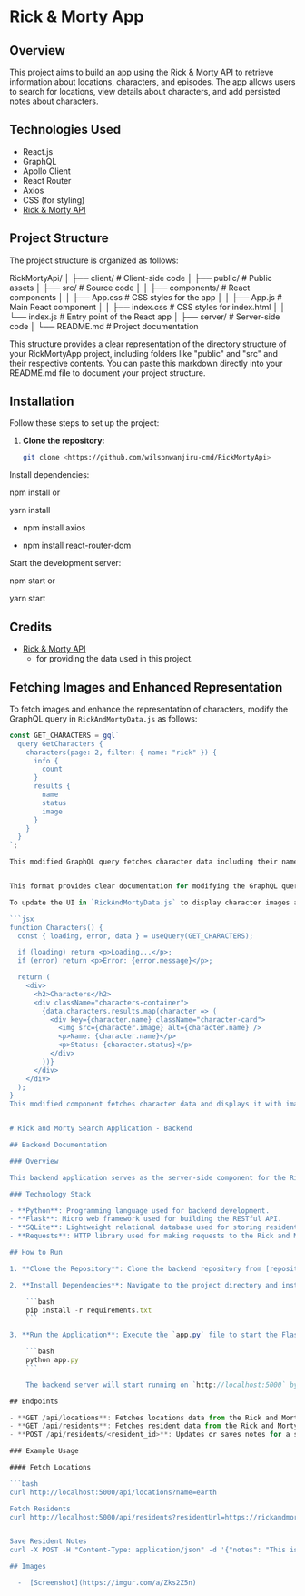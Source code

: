 
# Rick & Morty App

## Overview
This project aims to build an app using the Rick & Morty API to retrieve information about locations, characters, and episodes. The app allows users to search for locations, view details about characters, and add persisted notes about characters.

## Technologies Used ##
  - React.js
  - GraphQL
  - Apollo Client
  - React Router
  - Axios
  - CSS (for styling)
  - [Rick & Morty API](https://rickandmortyapi.com/documentation/#graphql)

## Project Structure

The project structure is organized as follows:

RickMortyApi/
│
├── client/ # Client-side code
│ ├── public/ # Public assets
│ ├── src/ # Source code
│ │ ├── components/ # React components
│ │ ├── App.css # CSS styles for the app
│ │ ├── App.js # Main React component
│ │ ├── index.css # CSS styles for index.html
│ │ └── index.js # Entry point of the React app
│
├── server/ # Server-side code
│
└── README.md # Project documentation

This structure provides a clear representation of the directory structure of your RickMortyApp project, including folders like "public" and "src" and their respective contents. You can paste this markdown directly into your README.md file to document your project structure.

## Installation

Follow these steps to set up the project:

1. **Clone the repository:**
   ```sh
   git clone <https://github.com/wilsonwanjiru-cmd/RickMortyApi>

Install dependencies:


npm install
or


yarn install

-  npm install axios

-  npm install react-router-dom


Start the development server:


npm start
or


yarn start

## Credits

- [Rick & Morty API](https://rickandmortyapi.com/documentation/#graphql)
  - for providing the data used in this project.

## Fetching Images and Enhanced Representation

To fetch images and enhance the representation of characters, modify the GraphQL query in `RickAndMortyData.js` as follows:

```jsx
const GET_CHARACTERS = gql`
  query GetCharacters {
    characters(page: 2, filter: { name: "rick" }) {
      info {
        count
      }
      results {
        name
        status
        image
      }
    }
  }
`;

This modified GraphQL query fetches character data including their names, statuses, and image URLs.


This format provides clear documentation for modifying the GraphQL query and explains its purpose within your project. 

To update the UI in `RickAndMortyData.js` to display character images along with their names and statuses and apply CSS styling to enhance the representation, modify the `Characters` component as follows:

```jsx
function Characters() {
  const { loading, error, data } = useQuery(GET_CHARACTERS);

  if (loading) return <p>Loading...</p>;
  if (error) return <p>Error: {error.message}</p>;

  return (
    <div>
      <h2>Characters</h2>
      <div className="characters-container">
        {data.characters.results.map(character => (
          <div key={character.name} className="character-card">
            <img src={character.image} alt={character.name} />
            <p>Name: {character.name}</p>
            <p>Status: {character.status}</p>
          </div>
        ))}
      </div>
    </div>
  );
}
This modified component fetches character data and displays it with images, names, and statuses. Make sure to apply CSS styling to enhance the representation of character names and statuses.


# Rick and Morty Search Application - Backend

## Backend Documentation

### Overview

This backend application serves as the server-side component for the Rick and Morty search application. It provides endpoints to fetch locations and residents data from the Rick and Morty API, as well as to store and retrieve notes for individual residents.

### Technology Stack

- **Python**: Programming language used for backend development.
- **Flask**: Micro web framework used for building the RESTful API.
- **SQLite**: Lightweight relational database used for storing resident notes.
- **Requests**: HTTP library used for making requests to the Rick and Morty API.

## How to Run

1. **Clone the Repository**: Clone the backend repository from [repository URL].

2. **Install Dependencies**: Navigate to the project directory and install dependencies using pip:

    ```bash
    pip install -r requirements.txt
    ```

3. **Run the Application**: Execute the `app.py` file to start the Flask application:

    ```bash
    python app.py
    ```

    The backend server will start running on `http://localhost:5000` by default.

## Endpoints

- **GET /api/locations**: Fetches locations data from the Rick and Morty API.
- **GET /api/residents**: Fetches resident data from the Rick and Morty API.
- **POST /api/residents/<resident_id>**: Updates or saves notes for a specific resident.

### Example Usage

#### Fetch Locations

```bash
curl http://localhost:5000/api/locations?name=earth

Fetch Residents
curl http://localhost:5000/api/residents?residentUrl=https://rickandmortyapi.com/api/character/1


Save Resident Notes
curl -X POST -H "Content-Type: application/json" -d '{"notes": "This is a test note"}' http://localhost:5000/api/residents/1

## Images

  -  [Screenshot](https://imgur.com/a/Zks2Z5n)

